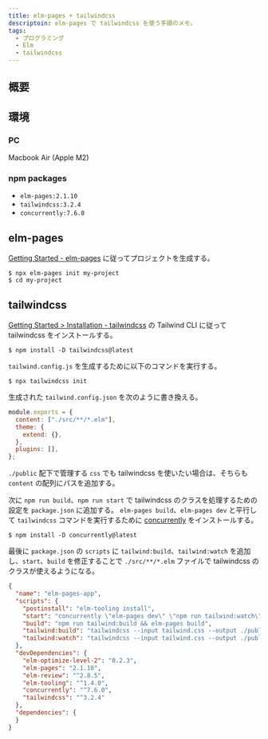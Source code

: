 ```yaml
---
title: elm-pages + tailwindcss
descriptoin: elm-pages で tailwindcss を使う手順のメモ。
tags:
  - プログラミング
  - Elm
  - tailwindcss
---
```


## 概要

## 環境

### PC

Macbook Air (Apple M2)

### npm packages

- `elm-pages:2.1.10`
- `tailwindcss:3.2.4`
- `concurrently:7.6.0`

## elm-pages

[Getting Started - elm-pages](https://elm-pages.com/docs/getting-started) に従ってプロジェクトを生成する。

```
$ npx elm-pages init my-project
$ cd my-project
```

## tailwindcss

[Getting Started > Installation - tailwindcss](https://tailwindcss.com/docs/installation) の Tailwind CLI に従って tailwindcss をインストールする。

```
$ npm install -D tailwindcss@latest
```

`tailwind.config.js` を生成するために以下のコマンドを実行する。

```
$ npx tailwindcss init
```

生成された `tailwind.config.json` を次のように書き換える。

```javascript
module.exports = {
  content: ["./src/**/*.elm"],
  theme: {
    extend: {},
  },
  plugins: [],
};
```

`./public` 配下で管理する `css` でも tailwindcss を使いたい場合は、そちらも `content` の配列にパスを追加する。

次に `npm run build`、`npm run start` で tailwindcss のクラスを処理するための設定を `package.json` に追加する。
`elm-pages build`、`elm-pages dev` と平行して `tailwindcss` コマンドを実行するために [concurrently](https://www.npmjs.com/package/concurrently) をインストールする。

```
$ npm install -D concurrently@latest
```

最後に `package.json` の `scripts` に `tailwind:build`、`tailwind:watch` を追加し、`start`、`build` を修正することで `./src/**/*.elm` ファイルで tailwindcss のクラスが使えるようになる。

```json
{
  "name": "elm-pages-app",
  "scripts": {
    "postinstall": "elm-tooling install",
    "start": "concurrently \"elm-pages dev\" \"npm run tailwind:watch\"",
    "build": "npm run tailwind:build && elm-pages build",
    "tailwind:build": "tailwindcss --input tailwind.css --output ./public/style.css",
    "tailwind:watch": "tailwindcss --input tailwind.css --output ./public/style.css --watch"
  },
  "devDependencies": {
    "elm-optimize-level-2": "0.2.3",
    "elm-pages": "2.1.10",
    "elm-review": "^2.8.5",
    "elm-tooling": "^1.4.0",
    "concurrently": "^7.6.0",
    "tailwindcss": "^3.2.4"
  },
  "dependencies": {
  }
}
```

